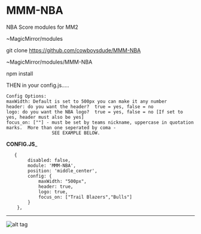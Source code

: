 # MMM-NBA


NBA Score modules for MM2

~MagicMirror/modules

git clone https://github.com/cowboysdude/MMM-NBA

~MagicMirror/modules/MMM-NBA

npm install

THEN in your config.js.....

    Config Options:
    maxWidth: Default is set to 500px you can make it any number
    header: do you want the header?  true = yes, false = no
    logo: do you want the NBA logo?  true = yes, false = no [If set to yes, header must also be yes]
    focus_on: [""] - must be set by teams nickname, uppercase in quotation marks.  More than one seperated by coma -
                     SEE EXAMPLE BELOW.

 ____________________________________CONFIG.JS_____________________________________
          
	   {
        	disabled: false,
			module: 'MMM-NBA',
			position: 'middle_center',
			config: {
				maxWidth: "500px",
				header: true,
				logo: true,
				focus_on: ["Trail Blazers","Bulls"]
			}
		},

________________________________________________________________________________________


![alt tag](http://www.dallascowboyschat.com/mm/NBA.JPG)

